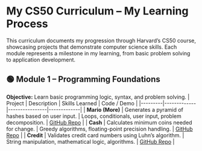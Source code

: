 # My CS50 Curriculum – My Learning Process

This curriculum documents my progression through Harvard’s CS50 course, showcasing projects that demonstrate computer science skills.
Each module represents a milestone in my learning, from basic problem solving to application development.

## 🟢 Module 1 – Programming Foundations
**Objective:** Learn basic programming logic, syntax, and problem solving.
| Project | Description | Skills Learned | Code / Demo |
|---------|-------------|----------------|-------------|
| **Mario (More)** | Generates a pyramid of hashes based on user input. | Loops, conditionals, user input, problem decomposition. | [GitHub Repo](#) |
| **Cash** | Calculates minimum coins needed for change. | Greedy algorithms, floating-point precision handling. | [GitHub Repo](#) |
| **Credit** | Validates credit card numbers using Luhn’s algorithm. | String manipulation, mathematical logic, algorithms. | [GitHub Repo](#) |
